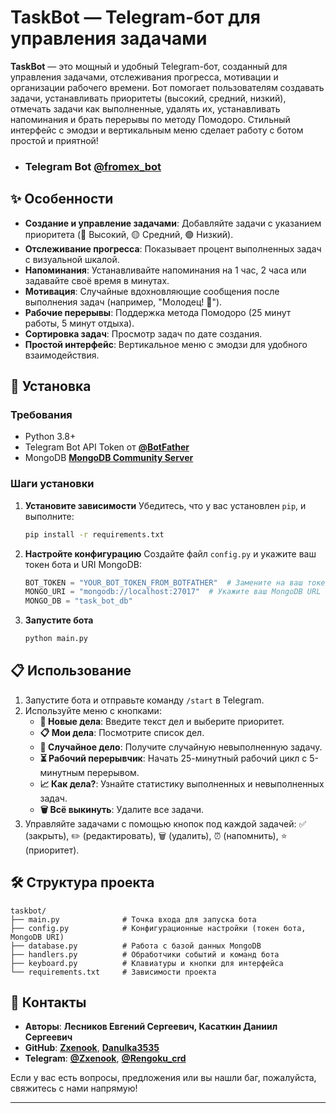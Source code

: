 # TaskBot — Telegram-бот для управления задачами

**TaskBot** — это мощный и удобный Telegram-бот, созданный для управления задачами, отслеживания прогресса, мотивации и организации рабочего времени. Бот помогает пользователям создавать задачи, устанавливать приоритеты (высокий, средний, низкий), отмечать задачи как выполненные, удалять их, устанавливать напоминания и брать перерывы по методу Помодоро. Стильный интерфейс с эмодзи и вертикальным меню сделает работу с ботом простой и приятной!

- ### Telegram Bot **[@fromex_bot](https://t.me/fromex_bot)**

## ✨ Особенности
- **Создание и управление задачами**: Добавляйте задачи с указанием приоритета (🔴 Высокий, 🟡 Средний, 🟢 Низкий).
- **Отслеживание прогресса**: Показывает процент выполненных задач с визуальной шкалой.
- **Напоминания**: Устанавливайте напоминания на 1 час, 2 часа или задавайте своё время в минутах.
- **Мотивация**: Случайные вдохновляющие сообщения после выполнения задач (например, "Молодец! 🎩").
- **Рабочие перерывы**: Поддержка метода Помодоро (25 минут работы, 5 минут отдыха).
- **Сортировка задач**: Просмотр задач по дате создания.
- **Простой интерфейс**: Вертикальное меню с эмодзи для удобного взаимодействия.

## 🚀 Установка

### Требования
- Python 3.8+
- Telegram Bot API Token от **[@BotFather](https://t.me/BotFather)**
- MongoDB **[MongoDB Community Server](https://www.mongodb.com/try/download/community)**

### Шаги установки
1. **Установите зависимости**
   Убедитесь, что у вас установлен `pip`, и выполните:
   ```bash
   pip install -r requirements.txt
   ```

2. **Настройте конфигурацию**
   Создайте файл `config.py` и укажите ваш токен бота и URI MongoDB:
   ```python
   BOT_TOKEN = "YOUR_BOT_TOKEN_FROM_BOTFATHER"  # Замените на ваш токен
   MONGO_URI = "mongodb://localhost:27017"  # Укажите ваш MongoDB URL
   MONGO_DB = "task_bot_db"
   ```

3. **Запустите бота**
   ```bash
   python main.py
   ```
## 📋 Использование
1. Запустите бота и отправьте команду `/start` в Telegram.
2. Используйте меню с кнопками:
   - **📝 Новые дела**: Введите текст дел и выберите приоритет.
   - **📋 Мои дела**: Посмотрите список дел.
   - **🎲 Случайное дело**: Получите случайную невыполненную задачу.
   - **⏳ Рабочий перерывчик**: Начать 25-минутный рабочий цикл с 5-минутным перерывом.
   - **📈 Как дела?**: Узнайте статистику выполненных и невыполненных задач.
   - **🗑️ Всё выкинуть**: Удалите все задачи.
3. Управляйте задачами с помощью кнопок под каждой задачей: ✅ (закрыть), ✏️ (редактировать), 🗑️ (удалить), ⏰ (напомнить), ⭐ (приоритет).

## 🛠 Структура проекта
```
taskbot/
├── main.py              # Точка входа для запуска бота
├── config.py            # Конфигурационные настройки (токен бота, MongoDB URI)
├── database.py          # Работа с базой данных MongoDB
├── handlers.py          # Обработчики событий и команд бота
├── keyboard.py          # Клавиатуры и кнопки для интерфейса
└── requirements.txt     # Зависимости проекта
```
## 🤝 Контакты
- **Авторы**: **Лесников Евгений Сергеевич, Касаткин Даниил Сергеевич**
- **GitHub**: **[Zxenook](https://github.com/Zxenook)**, **[Danulka3535](https://github.com/Danulka3535)**
- **Telegram**: **[@Zxenook](https://t.me/Zxenook)**, **[@Rengoku_crd](https://t.me/Rengoku_crd)**

Если у вас есть вопросы, предложения или вы нашли баг, пожалуйста, свяжитесь с нами напрямую!

---
